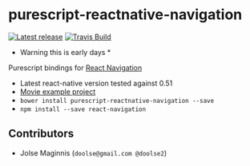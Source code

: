# purescript-reactnative-navigation

[![Latest release](https://pursuit.purescript.org/packages/purescript-reactnative/badge)](https://pursuit.purescript.org/packages/purescript-reactnative-navigation)
[![Travis Build](https://travis-ci.org/doolse/purescript-reactnative.svg?branch=master)](https://travis-ci.org/doolse/purescript-reactnative-navigation)

* Warning this is early days *

Purescript bindings for [React Navigation](https://reactnavigation.org/)

- Latest react-native version tested against 0.51
- [Movie example project](https://github.com/doolse/purescript-reactnative-example)
- `bower install purescript-reactnative-navigation --save`
- `npm install --save react-navigation`

## Contributors

- Jolse Maginnis (`doolse@gmail.com @doolse2`)

